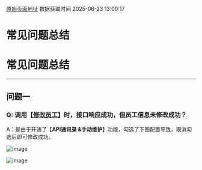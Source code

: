 [原始页面地址](https://docs.ekuaibao.com/docs/open-api/contacts/question-answer)
数据获取时间 2025-06-23 13:00:17

# 常见问题总结

# 常见问题总结  
  
* * *

## 问题一​

### Q: 调用【[修改员工](/docs/open-api/contacts/update-staffs)】时，接口响应成功，但员工信息未修改成功？​

A：是由于开通了【**API通讯录 &手动维护**】功能，勾选了下图配置导致，取消勾选后即可修改成功。

![image](/assets/images/【API通讯录&手动维护】功能-36035a9ff77c61e7b0fddbfbba8242ad.png)

![image](/assets/images/API同步规则-43c0d11cfdf068d313198774b3f3270b.png)
